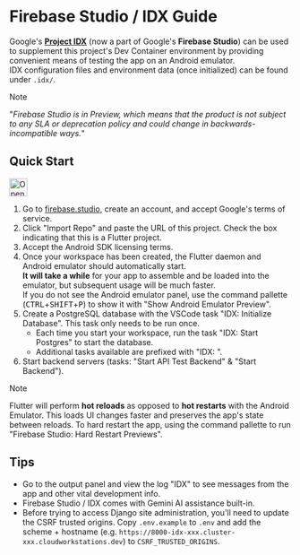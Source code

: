 # Firebase Studio / IDX Guide

Google's [**Project IDX**](https://idx.google.com/) (now a part of Google's **Firebase Studio**) can be used to supplement this project's Dev Container environment by providing convenient means of testing the app on an Android emulator.  
IDX configuration files and environment data (once initialized) can be found under `.idx/`.
> [!Note]
> "*Firebase Studio is in Preview, which means that the product is not subject to any SLA or deprecation policy and could change in backwards-incompatible ways.*"

## Quick Start

<a href="https://studio.firebase.google.com/import?url=https%3A%2F%2Fgithub.com%2Fisaacangyu%2FTherapy-Chatbot">
  <picture>
    <source
      media="(prefers-color-scheme: dark)"
      srcset="https://cdn.firebasestudio.dev/btn/open_dark_32.svg">
    <source
      media="(prefers-color-scheme: light)"
      srcset="https://cdn.firebasestudio.dev/btn/open_light_32.svg">
    <img
      height="32"
      alt="Open in Firebase Studio"
      src="https://cdn.firebasestudio.dev/btn/open_blue_32.svg">
  </picture>
</a>

1. Go to [firebase.studio](https://firebase.studio/), create an account, and accept Google's terms of service.
2. Click "Import Repo" and paste the URL of this project. Check the box indicating that this is a Flutter project.
3. Accept the Android SDK licensing terms.
4. Once your workspace has been created, the Flutter daemon and Android emulator should automatically start.  
**It will take a while** for your app to assemble and be loaded into the emulator, but subsequent usage will be much faster.  
If you do not see the Android emulator panel, use the command pallette (<kbd>CTRL</kbd>+<kbd>SHIFT</kbd>+<kbd>P</kbd>) to show it with "Show Android Emulator Preview".
5. Create a PostgreSQL database with the VSCode task "IDX: Initialize Database". This task only needs to be run once.
    - Each time you start your workspace, run the task "IDX: Start Postgres" to start the database.
    - Additional tasks available are prefixed with "IDX: ".
6. Start backend servers (tasks: "Start API Test Backend" & "Start Backend").

> [!Note]
> Flutter will perform **hot reloads** as opposed to **hot restarts** with the Android Emulator. This loads UI changes faster and preserves the app's state between reloads. To hard restart the app, using the command pallette to run "Firebase Studio: Hard Restart Previews".

## Tips
- Go to the output panel and view the log "IDX" to see messages from the app and other vital development info.
- Firebase Studio / IDX comes with Gemini AI assistance built-in.
- Before trying to access Django site administration, you'll need to update the CSRF trusted origins. Copy `.env.example` to `.env` and add the scheme + hostname (e.g. `https://8000-idx-xxx.cluster-xxx.cloudworkstations.dev`) to `CSRF_TRUSTED_ORIGINS`.
